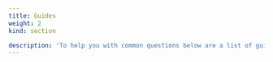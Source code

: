 ```yaml
---
title: Guides
weight: 2
kind: section

description: 'To help you with common questions below are a list of guides to help you out.'
---
```

